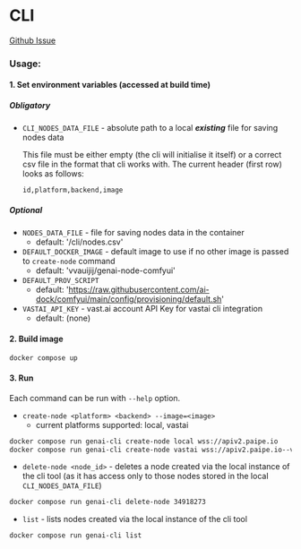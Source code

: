 # CLI

[Github Issue](https://github.com/paipe-labs/project-genai/issues/23)

### Usage:

#### 1. Set environment variables (accessed at build time)

##### Obligatory
- `CLI_NODES_DATA_FILE` - absolute path to a local ***existing*** file for saving nodes data
	
    This file must be either empty (the cli will initialise it itself) or a correct csv file in the format that cli works with. 
    The current header (first row) looks as follows:

	`id,platform,backend,image`

##### Optional

- `NODES_DATA_FILE` - file for saving nodes data in the container
    - default: '/cli/nodes.csv'
- `DEFAULT_DOCKER_IMAGE` - default image to use if no other image is passed to `create-node` command
    - default: 'vvauijij/genai-node-comfyui'
- `DEFAULT_PROV_SCRIPT`
	- default: 'https://raw.githubusercontent.com/ai-dock/comfyui/main/config/provisioning/default.sh'
- `VASTAI_API_KEY` - vast.ai account API Key for vastai cli integration
    - default: (none)

#### 2. Build image

```bash
docker compose up
```
#### 3. Run

Each command can be run with `--help` option.

- `create-node <platform> <backend> --image=<image>`
	- current platforms supported: local, vastai
```bash
docker compose run genai-cli create-node local wss://apiv2.paipe.io
docker compose run genai-cli create-node vastai wss://apiv2.paipe.io--vastai-iid=7520880
```
- `delete-node <node_id>` - deletes a node created via the local instance of the cli tool (as it has access only to those nodes stored in the local `CLI_NODES_DATA_FILE`)
```bash
docker compose run genai-cli delete-node 34918273
```
- `list` - lists nodes created via the local instance of the cli tool
```bash
docker compose run genai-cli list
```

